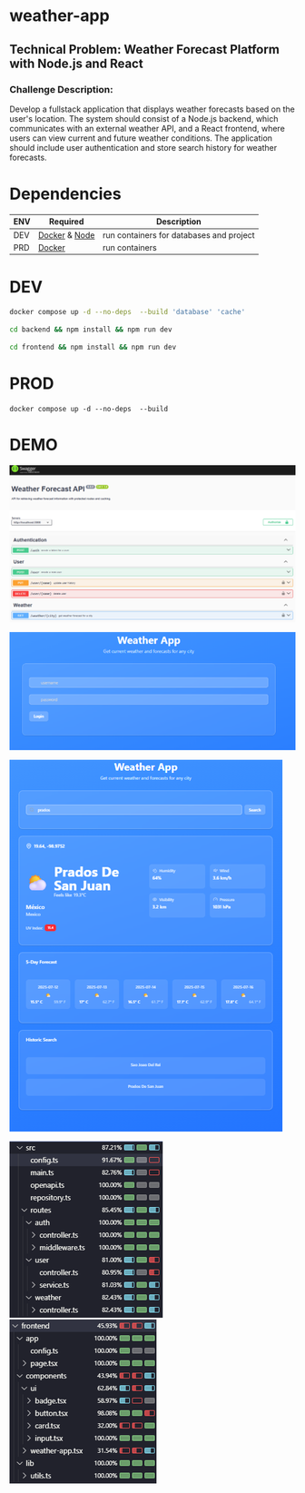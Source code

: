 # weather-app

## Technical Problem: Weather Forecast Platform with Node.js and React

### Challenge Description:
Develop a fullstack application that displays weather forecasts based on the user's location. The
system should consist of a Node.js backend, which communicates with an external weather API, and a React frontend, where
users can view current and future weather conditions. The application should include user authentication and store search
history for weather forecasts.

# Dependencies

| ENV | Required | Description |
|----------|---------|-------------|
| DEV | [Docker](https://www.docker.com/products/docker-desktop/) & [Node](https://nodejs.org/en/download)  | run containers for databases and project |
| PRD | [Docker](https://www.docker.com/products/docker-desktop/) | run containers |

# DEV

```sh
docker compose up -d --no-deps  --build 'database' 'cache'
```
```sh
cd backend && npm install && npm run dev
```
```sh
cd frontend && npm install && npm run dev
```

# PROD

```PRD
docker compose up -d --no-deps  --build
```

# DEMO
![swagger ui](/docs/swagger.png)

![login](/docs/login.png)

![search](/docs/search.png)

![backend](/docs/backend.cov.png) ![frontend](/docs/frontend.cov.png)
